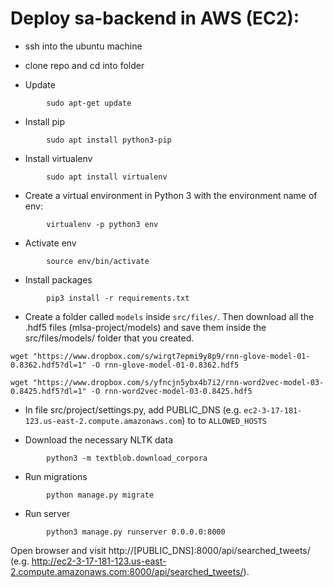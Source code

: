 # Deploy sa-backend in AWS (EC2):

- ssh into the ubuntu machine

- clone repo and cd into folder

- Update 
```
		sudo apt-get update
```
- Install pip
```
		sudo apt install python3-pip
```

- Install virtualenv
```
		sudo apt install virtualenv
```

- Create a virtual environment in Python 3 with the environment name of env:
```
		virtualenv -p python3 env
```

- Activate env
```
		source env/bin/activate
```

- Install packages 
```
		pip3 install -r requirements.txt
```

- Create a folder called `models` inside `src/files/`. Then download all the .hdf5 files (mlsa-project/models) and save them inside the src/files/models/ folder that you created.
```
wget "https://www.dropbox.com/s/wirgt7epmi9y8p9/rnn-glove-model-01-0.8362.hdf5?dl=1" -O rnn-glove-model-01-0.8362.hdf5
```
```
wget "https://www.dropbox.com/s/yfncjn5ybx4b7i2/rnn-word2vec-model-03-0.8425.hdf5?dl=1" -O rnn-word2vec-model-03-0.8425.hdf5
```

- In file src/project/settings.py, add PUBLIC_DNS (e.g. `ec2-3-17-181-123.us-east-2.compute.amazonaws.com`) to to `ALLOWED_HOSTS` 

- Download the necessary NLTK data
```
		python3 -m textblob.download_corpora
```

- Run migrations
```
		python manage.py migrate
```
- Run server
```
		python3 manage.py runserver 0.0.0.0:8000
```

Open browser and visit http://[PUBLIC_DNS]:8000/api/searched_tweets/ (e.g. http://ec2-3-17-181-123.us-east-2.compute.amazonaws.com:8000/api/searched_tweets/).